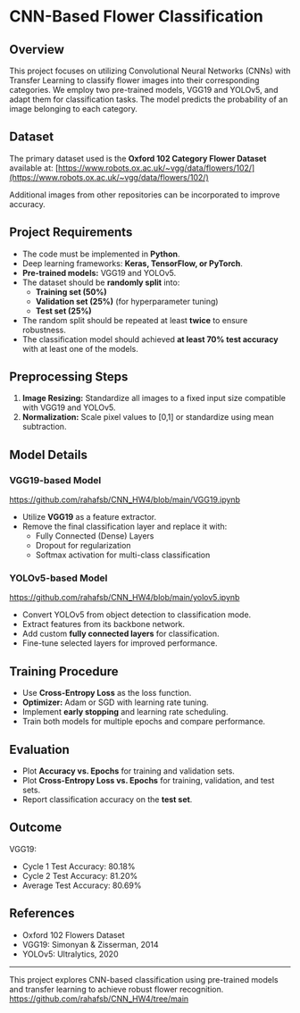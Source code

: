 # CNN-Based Flower Classification

## Overview
This project focuses on utilizing Convolutional Neural Networks (CNNs) with Transfer Learning to classify flower images into their corresponding categories. We employ two pre-trained models, VGG19 and YOLOv5, and adapt them for classification tasks. The model predicts the probability of an image belonging to each category.

## Dataset
The primary dataset used is the **Oxford 102 Category Flower Dataset** available at:
[https://www.robots.ox.ac.uk/~vgg/data/flowers/102/](https://www.robots.ox.ac.uk/~vgg/data/flowers/102/)

Additional images from other repositories can be incorporated to improve accuracy.

## Project Requirements
- The code must be implemented in **Python**.
- Deep learning frameworks: **Keras, TensorFlow, or PyTorch**.
- **Pre-trained models:** VGG19 and YOLOv5.
- The dataset should be **randomly split** into:
  - **Training set (50%)**
  - **Validation set (25%)** (for hyperparameter tuning)
  - **Test set (25%)**
- The random split should be repeated at least **twice** to ensure robustness.
- The classification model should achieved **at least 70% test accuracy** with at least one of the models.

## Preprocessing Steps
1. **Image Resizing:** Standardize all images to a fixed input size compatible with VGG19 and YOLOv5.
2. **Normalization:** Scale pixel values to [0,1] or standardize using mean subtraction.


## Model Details
### VGG19-based Model
https://github.com/rahafsb/CNN_HW4/blob/main/VGG19.ipynb
- Utilize **VGG19** as a feature extractor.
- Remove the final classification layer and replace it with:
  - Fully Connected (Dense) Layers
  - Dropout for regularization
  - Softmax activation for multi-class classification

### YOLOv5-based Model
https://github.com/rahafsb/CNN_HW4/blob/main/yolov5.ipynb
- Convert YOLOv5 from object detection to classification mode.
- Extract features from its backbone network.
- Add custom **fully connected layers** for classification.
- Fine-tune selected layers for improved performance.

## Training Procedure
- Use **Cross-Entropy Loss** as the loss function.
- **Optimizer:** Adam or SGD with learning rate tuning.
- Implement **early stopping** and learning rate scheduling.
- Train both models for multiple epochs and compare performance.

## Evaluation
- Plot **Accuracy vs. Epochs** for training and validation sets.
- Plot **Cross-Entropy Loss vs. Epochs** for training, validation, and test sets.
- Report classification accuracy on the **test set**.

## Outcome
VGG19:
-	Cycle 1 Test Accuracy: 80.18%
- Cycle 2 Test Accuracy: 81.20%
-	Average Test Accuracy: 80.69%



## References
- Oxford 102 Flowers Dataset
- VGG19: Simonyan & Zisserman, 2014
- YOLOv5: Ultralytics, 2020

---
This project explores CNN-based classification using pre-trained models and transfer learning to achieve robust flower recognition.
https://github.com/rahafsb/CNN_HW4/tree/main

